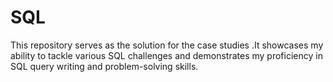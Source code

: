 # SQL
This repository serves as the solution for the case studies .It showcases my ability to tackle various SQL challenges and demonstrates my proficiency in SQL query writing and problem-solving skills.

